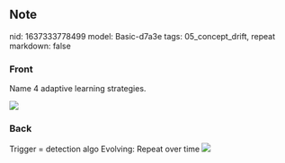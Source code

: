 ## Note
nid: 1637333778499
model: Basic-d7a3e
tags: 05_concept_drift, repeat
markdown: false

### Front
Name 4 adaptive learning strategies.<div>
</div><div><img src="paste-dc3516df7dbad315c6e875b6d7837ecdd058e224.jpg">
</div>

### Back
Trigger = detection algo Evolving: Repeat over time <img src= 
"paste-09c011e6975075645e6c545aa7a3b67295037ca2.jpg">
